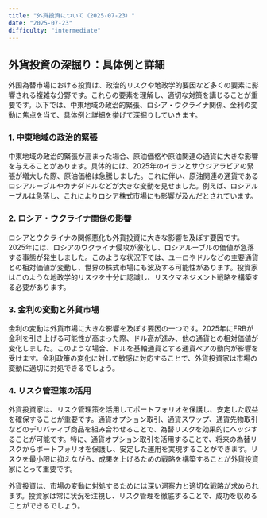 ```yaml
---
title: "外貨投資について（2025-07-23）"
date: "2025-07-23"
difficulty: "intermediate"
---
```


## 外貨投資の深掘り：具体例と詳細

外国為替市場における投資は、政治的リスクや地政学的要因など多くの要素に影響される複雑な分野です。これらの要素を理解し、適切な対策を講じることが重要です。以下では、中東地域の政治的緊張、ロシア・ウクライナ関係、金利の変動に焦点を当て、具体例と詳細を挙げて深掘りしていきます。

### 1. 中東地域の政治的緊張

中東地域の政治的緊張が高まった場合、原油価格や原油関連の通貨に大きな影響を与えることがあります。具体的には、2025年のイランとサウジアラビアの緊張が増大した際、原油価格は急騰しました。これに伴い、原油関連の通貨であるロシアルーブルやカナダドルなどが大きな変動を見せました。例えば、ロシアルーブルは急落し、これによりロシア株式市場にも影響が及んだとされています。

### 2. ロシア・ウクライナ関係の影響

ロシアとウクライナの関係悪化も外貨投資に大きな影響を及ぼす要因です。2025年には、ロシアのウクライナ侵攻が激化し、ロシアルーブルの価値が急落する事態が発生しました。このような状況下では、ユーロやドルなどの主要通貨との相対価値が変動し、世界の株式市場にも波及する可能性があります。投資家はこのような地政学的リスクを十分に認識し、リスクマネジメント戦略を構築する必要があります。

### 3. 金利の変動と外貨市場

金利の変動は外貨市場に大きな影響を及ぼす要因の一つです。2025年にFRBが金利を引き上げる可能性が高まった際、ドル高が進み、他の通貨との相対価値が変化しました。このような場合、ドルを基軸通貨とする通貨ペアの動向が影響を受けます。金利政策の変化に対して敏感に対応することで、外貨投資家は市場の変動に適切に対処できるでしょう。

### 4. リスク管理策の活用

外貨投資家は、リスク管理策を活用してポートフォリオを保護し、安定した収益を確保することが重要です。通貨オプション取引、通貨スワップ、通貨先物取引などのデリバティブ商品を組み合わせることで、為替リスクを効果的にヘッジすることが可能です。特に、通貨オプション取引を活用することで、将来の為替リスクからポートフォリオを保護し、安定した運用を実現することができます。リスクを最小限に抑えながら、成果を上げるための戦略を構築することが外貨投資家にとって重要です。

外貨投資は、市場の変動に対処するためには深い洞察力と適切な戦略が求められます。投資家は常に状況を注視し、リスク管理を徹底することで、成功を収めることができるでしょう。

